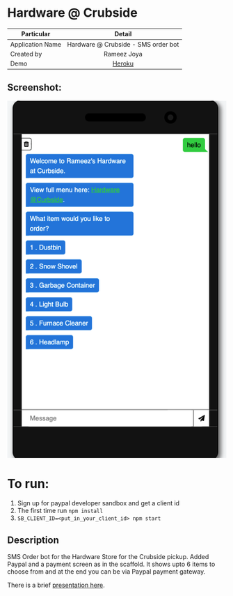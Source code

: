 # Hardware @ Crubside

| Particular       |      Detail   |
|------------------|:-------------:|
| Application Name | Hardware @ Crubside - SMS order bot |
| Created by       | Rameez Joya   |
| Demo             | [Heroku](https://hardware-curbside.herokuapp.com/) |

## Screenshot:

![screenshot](hardware-curbside.herokuapp.com_.png)

# To run:

1. Sign up for paypal developer sandbox and get a client id
2. The first time run `npm install`
3. `SB_CLIENT_ID=<put_in_your_client_id> npm start`

## Description

SMS Order bot for the Hardware Store for the Crubside pickup. Added Paypal and a payment screen as in the scaffold. It shows upto 6 items to choose from and at the end you can be via Paypal payment gateway.


There is a brief [presentation here]([flyer]-Hardware-at-Curbside.pdf).
